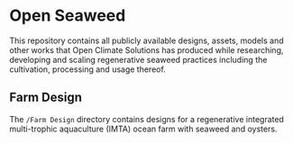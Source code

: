 # Open Seaweed

This repository contains all publicly available designs, assets, models and other works that Open Climate Solutions has produced while researching, developing and scaling regenerative seaweed practices including the cultivation, processing and usage thereof.

## Farm Design

The `/Farm Design` directory contains designs for a regenerative integrated multi-trophic aquaculture (IMTA) ocean farm with seaweed and oysters.
